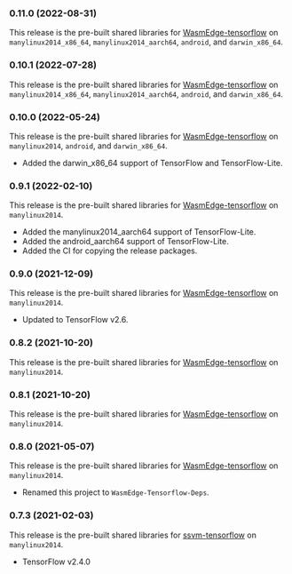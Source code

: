 ### 0.11.0 (2022-08-31)

This release is the pre-built shared libraries for [WasmEdge-tensorflow](https://github.com/second-state/WasmEdge-tensorflow) on `manylinux2014_x86_64`, `manylinux2014_aarch64`, `android`, and `darwin_x86_64`.

### 0.10.1 (2022-07-28)

This release is the pre-built shared libraries for [WasmEdge-tensorflow](https://github.com/second-state/WasmEdge-tensorflow) on `manylinux2014_x86_64`, `manylinux2014_aarch64`, `android`, and `darwin_x86_64`.

### 0.10.0 (2022-05-24)

This release is the pre-built shared libraries for [WasmEdge-tensorflow](https://github.com/second-state/WasmEdge-tensorflow) on `manylinux2014`, `android`, and `darwin_x86_64`.

* Added the darwin_x86_64 support of TensorFlow and TensorFlow-Lite.

### 0.9.1 (2022-02-10)

This release is the pre-built shared libraries for [WasmEdge-tensorflow](https://github.com/second-state/WasmEdge-tensorflow) on `manylinux2014`.

* Added the manylinux2014_aarch64 support of TensorFlow-Lite.
* Added the android_aarch64 support of TensorFlow-Lite.
* Added the CI for copying the release packages.

### 0.9.0 (2021-12-09)

This release is the pre-built shared libraries for [WasmEdge-tensorflow](https://github.com/second-state/WasmEdge-tensorflow) on `manylinux2014`.

* Updated to TensorFlow v2.6.

### 0.8.2 (2021-10-20)

This release is the pre-built shared libraries for [WasmEdge-tensorflow](https://github.com/second-state/WasmEdge-tensorflow) on `manylinux2014`.

### 0.8.1 (2021-10-20)

This release is the pre-built shared libraries for [WasmEdge-tensorflow](https://github.com/second-state/WasmEdge-tensorflow) on `manylinux2014`.

### 0.8.0 (2021-05-07)

This release is the pre-built shared libraries for [WasmEdge-tensorflow](https://github.com/second-state/WasmEdge-tensorflow) on `manylinux2014`.

* Renamed this project to `WasmEdge-Tensorflow-Deps`.

### 0.7.3 (2021-02-03)

This release is the pre-built shared libraries for [ssvm-tensorflow](https://github.com/second-state/ssvm-tensorflow) on `manylinux2014`.

* TensorFlow v2.4.0
